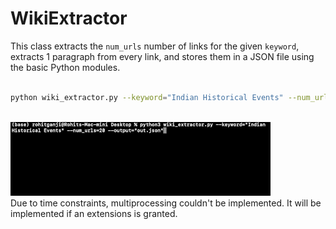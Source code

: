 # WikiExtractor

This class extracts the `num_urls` number of links for the given `keyword`, extracts 1 paragraph from every link, and stores them in a JSON file using the basic Python modules.


```zsh

python wiki_extractor.py --keyword="Indian Historical Events" --num_urls=10 --output="out.json"

```
<br>
<img src="/file.gif"/>
<br>
Due to time constraints, multiprocessing couldn't be implemented. It will be implemented if an extensions is granted.
